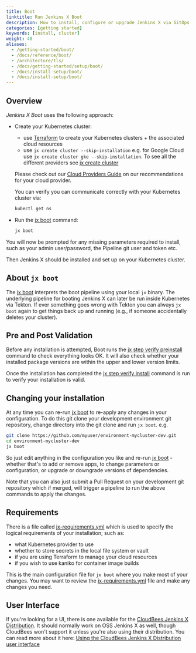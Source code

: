 ```yaml
---
title: Boot
linktitle: Run Jenkins X Boot
description: How to install, configure or upgrade Jenkins X via GitOps and a Jenkins X Pipeline
categories: [getting started]
keywords: [install, cluster]
weight: 40
aliases:
  - /getting-started/boot/
  - /docs/reference/boot/
  - /architecture/tls/
  - /docs/getting-started/setup/boot/
  - /docs/install-setup/boot/
  - /docs/install-setup/boot/
---
```


## Overview

_Jenkins X Boot_ uses the following approach:

- Create your Kubernetes cluster:
    - use [Terraform](/docs/install-setup/create-cluster/) to create your Kubernetes clusters + the associated cloud resources
    - use `jx create cluster --skip-installation` e.g. for Google Cloud use `jx create cluster gke --skip-installation`.
      To see all the different providers see [jx create cluster](/commands/jx_create_cluster/)  

    Please check out our [Cloud Providers Guide](/docs/getting-started/setup/boot/clouds/) on our recommendations for your cloud provider.

    You can verify you can communicate correctly with your Kubernetes cluster via:

    ``` sh
    kubectl get ns
    ```

- Run the [jx boot](/commands/jx_boot/) command:

    ```sh
    jx boot
    ```

You will now be prompted for any missing parameters required to install, such as your admin user/password, the Pipeline git user and token etc.

Then Jenkins X should be installed and set up on your Kubernetes cluster.

## About `jx boot`

The [jx boot](/commands/jx_boot/) interprets the boot pipeline using your local `jx` binary.
The underlying pipeline for booting Jenkins X can later be run inside Kubernetes via Tekton.
If ever something goes wrong with Tekton you can always `jx boot` again to get things back up and running (e.g., if someone accidentally deletes your cluster).

## Pre and Post Validation

Before any installation is attempted, Boot runs the [jx step verify preinstall](/commands/jx_step_verify_preinstall/) command to check everything looks OK.
It will also check whether your installed package versions are within the upper and lower version limits.

Once the installation has completed the [jx step verify install](/commands/jx_step_verify_install/) command is run to verify your installation is valid.

## Changing your installation

At any time you can re-run [jx boot](/commands/jx_boot/) to re-apply any changes in your configuration.
To do this git clone your development environment git repository, change directory into the git clone and run `jx boot`. e.g.

```sh
git clone https://github.com/myuser/environment-mycluster-dev.git
cd environment-mycluster-dev
jx boot
```

So just edit anything in the configuration you like and re-run [jx boot](/commands/jx_boot/) - whether that's to add or remove apps, to change parameters or configuration, or upgrade or downgrade versions of dependencies.

Note that you can also just submit a Pull Request on your development git repository which if merged, will trigger a pipeline to run the above commands to apply the changes.

## Requirements

There is a file called [jx-requirements.yml](https://github.com/jenkins-x/jenkins-x-boot-config/blob/master/jx-requirements.yml) which is used to specify the logical requirements of your installation; such as:

- what Kubernetes provider to use
- whether to store secrets in the local file system or vault
- if you are using Terraform to manage your cloud resources
- if you wish to use kaniko for container image builds

This is the main configuration file for `jx boot` where you make most of your changes.
You may want to review the  [jx-requirements.yml](https://github.com/jenkins-x/jenkins-x-boot-config/blob/master/jx-requirements.yml) file and make any changes you need.

## User Interface

If you're looking for a UI, there is one available for the [CloudBees Jenkins X Distribution](https://www.cloudbees.com/products/cloudbees-jenkins-x-distribution/overview).
It should normally work on OSS Jenkins X as well, though CloudBees won't support it unless you're also using their distribution.
You can read more about it here: [Using the CloudBees Jenkins X Distribution user interface](https://docs.cloudbees.com/docs/cloudbees-jenkins-x-distribution/latest/user-interface/)
